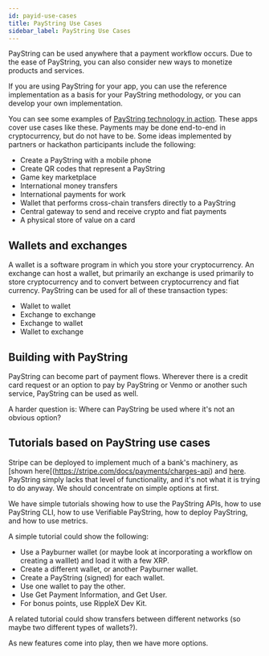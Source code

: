 ```yaml
---
id: payid-use-cases
title: PayString Use Cases
sidebar_label: PayString Use Cases
---
```


PayString can be used anywhere that a payment workflow occurs. Due to the ease of PayString, you can also consider new ways to monetize products and services.

If you are using PayString for your app, you can use the reference implementation as a basis for your PayString methodology, or you can develop your own implementation.

You can see some examples of [PayString technology in action](https://docs.payid.org/). These apps cover use cases like these. Payments may be done end-to-end in cryptocurrency, but do not have to be. Some ideas implemented by partners or hackathon participants include the following:

- Create a PayString with a mobile phone
- Create QR codes that represent a PayString
- Game key marketplace
- International money transfers
- International payments for work
- Wallet that performs cross-chain transfers directly to a PayString
- Central gateway to send and receive crypto and fiat payments
- A physical store of value on a card

## Wallets and exchanges

A wallet is a software program in which you store your cryptocurrency. An exchange can host a wallet, but primarily an exchange is used primarily to store cryptocurrency and to convert between cryptocurrency and fiat currency. PayString can be used for all of these transaction types:

- Wallet to wallet
- Exchange to exchange
- Exchange to wallet
- Wallet to exchange

## Building with PayString

PayString can become part of payment flows. Wherever there is a credit card request or an option to pay by PayString or Venmo or another such service, PayString can be used as well.

A harder question is: Where can PayString be used where it's not an obvious option?

## Tutorials based on PayString use cases

Stripe can be deployed to implement much of a bank's machinery, as [shown here[(https://stripe.com/docs/payments/charges-api) and [here](https://stripe.com/docs). PayString simply lacks that level of functionality, and it's not what it is trying to do anyway. We should concentrate on simple options at first.

We have simple tutorials showing how to use the PayString APIs, how to use PayString CLI, how to use Verifiable PayString, how to deploy PayString, and how to use metrics.

A simple tutorial could show the following:

- Use a Payburner wallet (or maybe look at incorporating a workflow on creating a walllet) and load it with a few XRP.
- Create a different wallet, or another Payburner wallet.
- Create a PayString (signed) for each wallet.
- Use one wallet to pay the other.
- Use Get Payment Information, and Get User.
- For bonus points, use RippleX Dev Kit.

A related tutorial could show transfers between different networks (so maybe two different types of wallets?).

As new features come into play, then we have more options.
